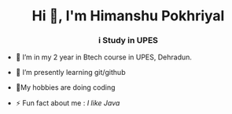 <h1 align="center">Hi 👋, I'm Himanshu Pokhriyal</h1>
<h3 align="center">i Study in UPES</h3>

- 🔭 I’m in my 2 year in Btech course in UPES, Dehradun.
- 🌱 I’m presently learning  git/github
- 💬My hobbies are doing coding

- ⚡ Fun fact about me :   *I like Java*
